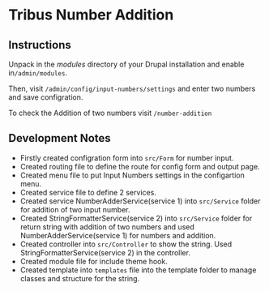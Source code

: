 Tribus Number Addition
======================


Instructions
------------

Unpack in the *modules* directory of your Drupal installation and enable in`/admin/modules`.

Then, visit `/admin/config/input-numbers/settings` and enter two numbers and save configration.

To check the Addition of two numbers visit `/number-addition`

Development Notes
-----------------

- Firstly created configration form into `src/Form` for number input.
- Created routing file to define the route for config form and output page.
- Created menu file to put Input Numbers settings in the configartion menu.
- Created service file to define 2 services.
- Created service NumberAdderService(service 1) into `src/Service` folder for addition of two input number.
- Created StringFormatterService(service 2) into `src/Service` folder for return string with addition of two numbers and used 
  NumberAdderService(service 1) for numbers and addition.
- Created controller into `src/Controller` to show the string. Used StringFormatterService(service 2) in the controller.
- Created module file for include theme hook.
- Created template into `templates` file into the template folder to manage classes and structure for the string.
